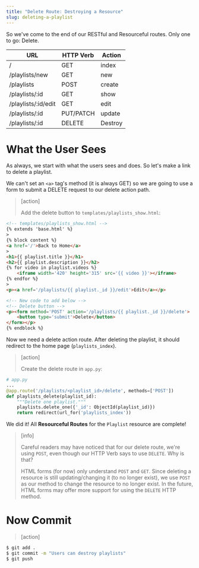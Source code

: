 ```yaml
---
title: "Delete Route: Destroying a Resource"
slug: deleting-a-playlist
---
```


So we've come to the end of our RESTful and Resourceful routes. Only one to go: Delete.

| URL              | HTTP Verb | Action  |
|------------------|-----------|---------|
| /                | GET       | index   |
| /playlists/new     | GET       | new     |
| /playlists         | POST      | create  |
| /playlists/:id     | GET       | show    |
| /playlists/:id/edit     | GET       | edit    |
| /playlists/:id     | PUT/PATCH | update  |
| /playlists/:id     | DELETE    | Destroy |

# What the User Sees

As always, we start with what the users sees and does. So let's make a link to delete a playlist.

We can't set an `<a>` tag's method (it is always GET) so we are going to use a form to submit a DELETE request to our delete action path.

> [action]
>
> Add the delete button to `templates/playlists_show.html`:
>
```html
<!-- templates/playlists_show.html -->
{% extends 'base.html' %}
>
{% block content %}
<a href='/'>Back to Home</a>
>
<h1>{{ playlist.title }}</h1>
<h2>{{ playlist.description }}</h2>
{% for video in playlist.videos %}
    <iframe width='420' height='315' src='{{ video }}'></iframe>
{% endfor %}
>
<p><a href='/playlists/{{ playlist._id }}/edit'>Edit</a></p>

<!-- New code to add below -->
<!-- Delete button -->
<p><form method='POST' action='/playlists/{{ playlist._id }}/delete'>
    <button type='submit'>Delete</button>
</form></p>
{% endblock %}
```

Now we need a delete action route. After deleting the playlist, it should redirect to the home page (`playlists_index`).

> [action]
>
> Create the delete route in `app.py`:
>
```python
# app.py
...
@app.route('/playlists/<playlist_id>/delete', methods=['POST'])
def playlists_delete(playlist_id):
    """Delete one playlist."""
    playlists.delete_one({'_id': ObjectId(playlist_id)})
    return redirect(url_for('playlists_index'))
```

We did it! All **Resourceful Routes** for the `Playlist` resource are complete!

> [info]
>
> Careful readers may have noticed that for our delete route, we're using `POST`, even though our HTTP Verb says to use `DELETE`. Why is that?
>
> HTML forms (for now) only understand `POST` and `GET`. Since deleting a resource is still updating/changing it (to no longer exist), we use `POST` as our method to change the resource to no longer exist. In the future, HTML forms may offer more support for using the `DELETE` HTTP method.

# Now Commit

> [action]
>
>
```bash
$ git add .
$ git commit -m "Users can destroy playlists"
$ git push
```
